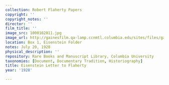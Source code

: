 ```yaml
---
collection: Robert Flaherty Papers
copyright: ''
copyright_notes: ''
director: ''
film_title: ''
image_src: 1000102011.jpg
image_url: http://gainesfilm.qa-lamp.ccnmtl.columbia.edu/sites/files/gainesfilm/images/1000102011.jpg
location: Box 1, Eisenstein Folder
notes: July 20, 1928
physical_description: ''
repository: Rare Books and Manuscript Library, Columbia University
taxonomies: [Document, Documentary Tradition, Historiography]
title: Eisenstein Letter to Flaherty
year: '1928'

---
```

